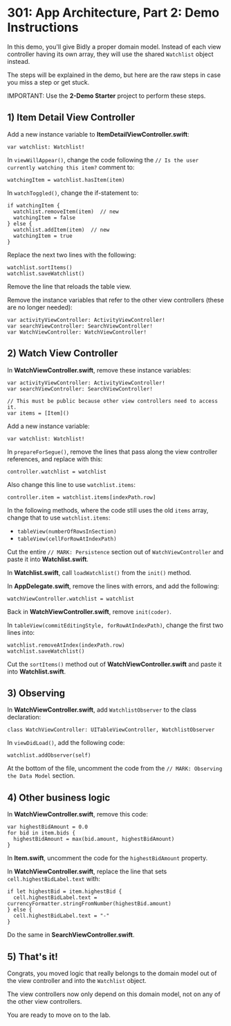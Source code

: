 # 301: App Architecture, Part 2: Demo Instructions

In this demo, you'll give Bidly a proper domain model. Instead of each view controller having its own array, they will use the shared `Watchlist` object instead.

The steps will be explained in the demo, but here are the raw steps in case you miss a step or get stuck.

IMPORTANT: Use the **2-Demo Starter** project to perform these steps.

## 1) Item Detail View Controller

Add a new instance variable to **ItemDetailViewController.swift**:

	var watchlist: Watchlist!

In `viewWillAppear()`, change the code following the `// Is the user currently watching this item?` comment to:

    watchingItem = watchlist.hasItem(item)

In `watchToggled()`, change the if-statement to:

    if watchingItem {
      watchlist.removeItem(item)  // new
      watchingItem = false
    } else {
      watchlist.addItem(item)  // new
      watchingItem = true
    }

Replace the next two lines with the following:

    watchlist.sortItems()
    watchlist.saveWatchlist()

Remove the line that reloads the table view.

Remove the instance variables that refer to the other view controllers (these are no longer needed):

	var activityViewController: ActivityViewController!
	var searchViewController: SearchViewController!
	var WatchViewController: WatchViewController!

## 2) Watch View Controller

In **WatchViewController.swift**, remove these instance variables:

	var activityViewController: ActivityViewController!
	var searchViewController: SearchViewController!

	// This must be public because other view controllers need to access it.
	var items = [Item]()

Add a new instance variable:

	var watchlist: Watchlist!

In `prepareForSegue()`, remove the lines that pass along the view controller references, and replace with this:

	controller.watchlist = watchlist

Also change this line to use `watchlist.items`:

	controller.item = watchlist.items[indexPath.row]

In the following methods, where the code still uses the old `items` array, change that to use `watchlist.items`:

- `tableView(numberOfRowsInSection)`
- `tableView(cellForRowAtIndexPath)`

Cut the entire `// MARK: Persistence` section out of `WatchViewController` and paste it into **Watchlist.swift**.

In **Watchlist.swift**, call `loadWatchlist()` from the `init()` method.

In **AppDelegate.swift**, remove the lines with errors, and add the following:

    watchViewController.watchlist = watchlist

Back in **WatchViewController.swift**, remove `init(coder)`.

In `tableView(commitEditingStyle, forRowAtIndexPath)`, change the first two lines into:

	watchlist.removeAtIndex(indexPath.row)
    watchlist.saveWatchlist()

Cut the `sortItems()` method out of **WatchViewController.swift** and paste it into **Watchlist.swift**.

## 3) Observing

In **WatchViewController.swift**, add `WatchlistObserver` to the class declaration:

	class WatchViewController: UITableViewController, WatchlistObserver

In `viewDidLoad()`, add the following code:

    watchlist.addObserver(self)

At the bottom of the file, uncomment the code from the `// MARK: Observing the Data Model` section.

## 4) Other business logic

In **WatchViewController.swift**, remove this code:

	var highestBidAmount = 0.0
	for bid in item.bids {
	  highestBidAmount = max(bid.amount, highestBidAmount)
	}

In **Item.swift**, uncomment the code for the `highestBidAmount` property.

In **WatchViewController.swift**, replace the line that sets `cell.highestBidLabel.text` with:

    if let highestBid = item.highestBid {
      cell.highestBidLabel.text = currencyFormatter.stringFromNumber(highestBid.amount)
    } else {
      cell.highestBidLabel.text = "-"
    }

Do the same in **SearchViewController.swift**.

## 5) That's it!

Congrats, you moved logic that really belongs to the domain model out of the view controller and into the `Watchlist` object.

The view controllers now only depend on this domain model, not on any of the other view controllers. 

You are ready to move on to the lab.
